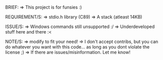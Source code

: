 BRIEF:
=> This project is for funsies :)

REQUIREMENT/S:
=> stdio.h library (C89)
=> A stack (atleast 14KB)

ISSUE/S:
=> Windows commands still unsupported :/
=> Underdeveloped stuff here and there :<

NOTE/S:
=> modify to fit your need!
=> I don't accept contribs, but you can do whatever
   you want with this code... as long as you dont
   violate the license ;)
=> If there are issues/misinformation. Let me know!
